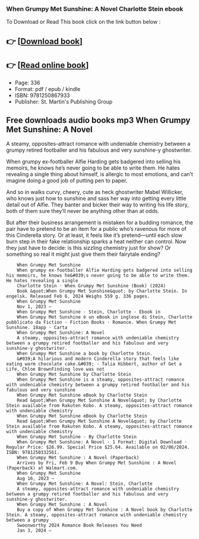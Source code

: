 ### When Grumpy Met Sunshine: A Novel Charlotte Stein ebook

To Download or Read This book click on the link button below :

## 👉  [**[Download book](http://filesbooks.info/download.php?group=book&from=github.com&id=698405&lnk=1065 "Download book")**]

## 👉  [**[Read online book](http://filesbooks.info/download.php?group=book&from=github.com&id=698405&lnk=1065 "Read online book")**]


* Page: 336
* Format: pdf / epub / kindle
* ISBN: 9781250867933
* Publisher: St. Martin&#039;s Publishing Group



## Free downloads audio books mp3 When Grumpy Met Sunshine: A Novel



A steamy, opposites-attract romance with undeniable chemistry between a grumpy retired footballer and his fabulous and very sunshine-y ghostwriter.
 
 When grumpy ex-footballer Alfie Harding gets badgered into selling his memoirs, he knows he’s never going to be able to write them. He hates revealing a single thing about himself, is allergic to most emotions, and can’t imagine doing a good job of putting pen to paper.
 
 And so in walks curvy, cheery, cute as heck ghostwriter Mabel Willicker, who knows just how to sunshine and sass her way into getting every little detail out of Alfie. They banter and bicker their way to writing his life story, both of them sure they’ll never be anything other than at odds.
 
 But after their business arrangement is mistaken for a budding romance, the pair have to pretend to be an item for a public who’s ravenous for more of this Cinderella story. Or at least, it feels like it’s pretend—until each slow burn step in their fake relationship sparks a heat neither can control. Now they just have to decide: is this sizzling chemistry just for show? Or something so real it might just give them their fairytale ending?


        When Grumpy Met Sunshine
        When grumpy ex-footballer Alfie Harding gets badgered into selling his memoirs, he knows he&#039;s never going to be able to write them. He hates revealing a single 
        Charlotte Stein · When Grumpy Met Sunshine (Book) (2024)
        Book &quot;When Grumpy Met Sunshine&quot; by Charlotte Stein. In engelsk. Released Feb 6, 2024 Weighs 559 g. 336 pages.
        When Grumpy Met Sunshine
        Nov 1, 2023 —
        When Grumpy Met Sunshine - Stein, Charlotte - Ebook in
        When Grumpy Met Sunshine è un eBook in inglese di Stein, Charlotte pubblicato da Fiction · Fiction Books · Romance. When Grumpy Met Sunshine. 18app · Carta 
        When Grumpy Met Sunshine: A Novel
        A steamy, opposites-attract romance with undeniable chemistry between a grumpy retired footballer and his fabulous and very sunshine-y ghostwriter.
        When Grumpy Met Sunshine a book by Charlotte Stein.
        &#039;A hilarious and modern Cinderella story that feels like eating warm chocolate cake.&#039; - Talia Hibbert, author of Get a Life, Chloe BrownFinding love was not 
        When Grumpy Met Sunshine by Charlotte Stein
        When Grumpy Met Sunshine is a steamy, opposites-attract romance with undeniable chemistry between a grumpy retired footballer and his fabulous and very sunshine 
        When Grumpy Met Sunshine eBook by Charlotte Stein
        Read &quot;When Grumpy Met Sunshine A Novel&quot; by Charlotte Stein available from Rakuten Kobo. A steamy, opposites-attract romance with undeniable chemistry 
        When Grumpy Met Sunshine eBook by Charlotte Stein
        Read &quot;When Grumpy Met Sunshine A Novel&quot; by Charlotte Stein available from Rakuten Kobo. A steamy, opposites-attract romance with undeniable chemistry 
        When Grumpy Met Sunshine - By Charlotte Stein
        When Grumpy Met Sunshine: A Novel · 1 Format: Digital Download · Regular Price: $26.99. Special Price $25.64. Available on 02/06/2024. ISBN: 9781250332561.
        When Grumpy Met Sunshine : A Novel (Paperback)
        Arrives by Fri, Feb 9 Buy When Grumpy Met Sunshine : A Novel (Paperback) at Walmart.com.
        When Grumpy Met Sunshine
        Aug 16, 2023 —
        When Grumpy Met Sunshine: A Novel: Stein, Charlotte
        A steamy, opposites-attract romance with undeniable chemistry between a grumpy retired footballer and his fabulous and very sunshine-y ghostwriter.
        When Grumpy Met Sunshine : A Novel
        Buy a copy of When Grumpy Met Sunshine : A Novel book by Charlotte Stein. A steamy, opposites-attract romance with undeniable chemistry between a grumpy 
        Swoonworthy 2024 Romance Book Releases You Need
        Jan 3, 2024 —
    





